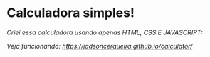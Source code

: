 # Calculadora simples!

_Criei essa calculadora usando apenas HTML, CSS E JAVASCRIPT:_

_Veja funcionando: https://jadsoncerqueira.github.io/calculator/_
